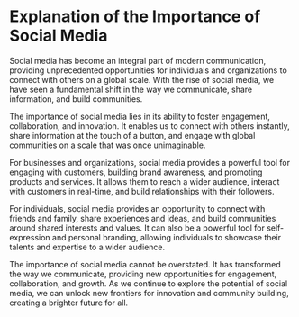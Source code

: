 Explanation of the Importance of Social Media
===========================================================

Social media has become an integral part of modern communication, providing unprecedented opportunities for individuals and organizations to connect with others on a global scale. With the rise of social media, we have seen a fundamental shift in the way we communicate, share information, and build communities.

The importance of social media lies in its ability to foster engagement, collaboration, and innovation. It enables us to connect with others instantly, share information at the touch of a button, and engage with global communities on a scale that was once unimaginable.

For businesses and organizations, social media provides a powerful tool for engaging with customers, building brand awareness, and promoting products and services. It allows them to reach a wider audience, interact with customers in real-time, and build relationships with their followers.

For individuals, social media provides an opportunity to connect with friends and family, share experiences and ideas, and build communities around shared interests and values. It can also be a powerful tool for self-expression and personal branding, allowing individuals to showcase their talents and expertise to a wider audience.

The importance of social media cannot be overstated. It has transformed the way we communicate, providing new opportunities for engagement, collaboration, and growth. As we continue to explore the potential of social media, we can unlock new frontiers for innovation and community building, creating a brighter future for all.

